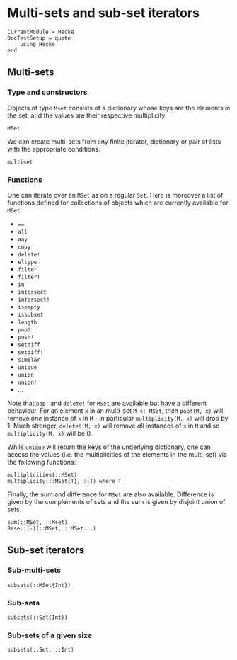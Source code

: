 # Multi-sets and sub-set iterators

```@meta
CurrentModule = Hecke
DocTestSetup = quote
    using Hecke
end
```

## Multi-sets

### Type and constructors

Objects of type `Mset` consists of a dictionary whose keys are the elements in
the set, and the values are their respective multiplicity.

```@docs
MSet
```

We can create multi-sets from any finite iterator, dictionary or pair of lists
with the appropriate conditions.

```@docs
multiset
```

### Functions

One can iterate over an `MSet` as on a regular `Set`. Here is moreover a list
of functions defined for collections of objects which are currently available
for `MSet`:

* `==`
* `all`
* `any`
* `copy`
* `delete!`
* `eltype`
* `filter`
* `filter!`
* `in`
* `intersect`
* `intersect!`
* `isempty`
* `issubset`
* `length`
* `pop!`
* `push!`
* `setdiff`
* `setdiff!`
* `similar`
* `unique`
* `union`
* `union!`
* ...

Note that `pop!` and `delete!` for `MSet` are available but have a different behaviour.
For an element `x` in an multi-set `M <: MSet`, then `pop!(M, x)` will remove
*one* instance of `x` in `M` - in particular `multiplicity(M, x)` will drop by
$1$. Much stronger, `delete!(M, x)` will remove *all* instances of `x` in `M` and
so `multiplicity(M, x)` will be $0$.

While `unique` will return the keys of the underlying dictionary, one can access
the values (i.e. the multiplicities of the elements in the multi-set) via the
following functions:

```@docs
multiplicities(::MSet)
multiplicity(::MSet{T}, ::T) where T
```

Finally, the sum and difference for `MSet` are also available. Difference is
given by the complements of sets and the sum is given by disjoint union of sets.

```@docs
sum(::MSet, ::Mset)
Base.:(-)(::MSet, ::MSet...)
```

## Sub-set iterators

### Sub-multi-sets

```@docs
subsets(::MSet{Int})
```

### Sub-sets

```@docs
subsets(::Set{Int})
```

### Sub-sets of a given size

```@docs
subsets(::Set, ::Int)
```

